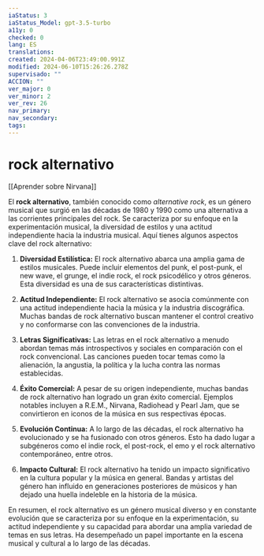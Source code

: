 ```yaml
---
iaStatus: 3
iaStatus_Model: gpt-3.5-turbo
a11y: 0
checked: 0
lang: ES
translations: 
created: 2024-04-06T23:49:00.991Z
modified: 2024-06-10T15:26:26.278Z
supervisado: ""
ACCION: ""
ver_major: 0
ver_minor: 2
ver_rev: 26
nav_primary: 
nav_secondary: 
tags:
---
```

# rock alternativo

[[Aprender sobre Nirvana]]

El **rock alternativo**, también conocido como _alternative rock_, es un género musical que surgió en las décadas de 1980 y 1990 como una alternativa a las corrientes principales del rock. Se caracteriza por su enfoque en la experimentación musical, la diversidad de estilos y una actitud independiente hacia la industria musical. Aquí tienes algunos aspectos clave del rock alternativo:

1. **Diversidad Estilística:** El rock alternativo abarca una amplia gama de estilos musicales. Puede incluir elementos del punk, el post-punk, el new wave, el grunge, el indie rock, el rock psicodélico y otros géneros. Esta diversidad es una de sus características distintivas.
    
2. **Actitud Independiente:** El rock alternativo se asocia comúnmente con una actitud independiente hacia la música y la industria discográfica. Muchas bandas de rock alternativo buscan mantener el control creativo y no conformarse con las convenciones de la industria.
    
3. **Letras Significativas:** Las letras en el rock alternativo a menudo abordan temas más introspectivos y sociales en comparación con el rock convencional. Las canciones pueden tocar temas como la alienación, la angustia, la política y la lucha contra las normas establecidas.
    
4. **Éxito Comercial:** A pesar de su origen independiente, muchas bandas de rock alternativo han logrado un gran éxito comercial. Ejemplos notables incluyen a R.E.M., Nirvana, Radiohead y Pearl Jam, que se convirtieron en iconos de la música en sus respectivas épocas.
    
5. **Evolución Continua:** A lo largo de las décadas, el rock alternativo ha evolucionado y se ha fusionado con otros géneros. Esto ha dado lugar a subgéneros como el indie rock, el post-rock, el emo y el rock alternativo contemporáneo, entre otros.
    
6. **Impacto Cultural:** El rock alternativo ha tenido un impacto significativo en la cultura popular y la música en general. Bandas y artistas del género han influido en generaciones posteriores de músicos y han dejado una huella indeleble en la historia de la música.
    

En resumen, el rock alternativo es un género musical diverso y en constante evolución que se caracteriza por su enfoque en la experimentación, su actitud independiente y su capacidad para abordar una amplia variedad de temas en sus letras. Ha desempeñado un papel importante en la escena musical y cultural a lo largo de las décadas.